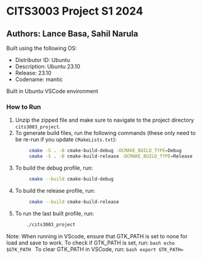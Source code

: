 <!-- # CITS3003 Project S1 2024
## Authors: Lance Basa (23420659), Sahil Narula (23313963)

##
Built using the following OS

Distributor ID: Ubuntu
Description:    Ubuntu 23.10
Release:        23.10
Codename:       mantic



How to run
Build the following code using VScode terminal on linux or Ubuntu Command Line
Unzip the zipepd file make sure to cd into the project directory cits3003_project.
Then to generate build files, run (these only needs to be re-run if you update CMakeLists.txt)
    cmake -S . -B cmake-build-debug -DCMAKE_BUILD_TYPE=Debug
    cmake -S . -B cmake-build-release -DCMAKE_BUILD_TYPE=Release
Then to build the debug profile, run:  
    cmake --build cmake-build-debug 
Then to build the release profile, run:
    cmake --build cmake-build-release
Then to run the last built profile, run:  
    ./cits3003_project -->


# CITS3003 Project S1 2024
## Authors: Lance Basa, Sahil Narula

Built using the following OS:
- Distributor ID: Ubuntu
- Description: Ubuntu 23.10
- Release: 23.10
- Codename: mantic

Built in Ubuntu VSCode environment


### How to Run
1. Unzip the zipped file and make sure to navigate to the project directory `cits3003_project`.
2. To generate build files, run the following commands (these only need to be re-run if you update `CMakeLists.txt`):
   ```bash
        cmake -S . -B cmake-build-debug -DCMAKE_BUILD_TYPE=Debug 
        cmake -S . -B cmake-build-release -DCMAKE_BUILD_TYPE=Release 
   ```
3. To build the debug profile, run:
   ```bash
        cmake --build cmake-build-debug
   ```
4. To build the release profile, run:
   ```bash
        cmake --build cmake-build-release 
   ```
5. To run the last built profile, run:
    ```bash
        ./cits3003_project 
    ```
Note: When running in VScode, ensure that GTK_PATH is set to none for load and save to work.
To check if GTK_PATH is set, run:
    ```bash
        echo $GTK_PATH
    ```
To clear GTK_PATH in VSCode, run:
    ```bash
        export GTK_PATH=
    ```
